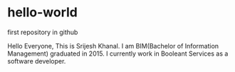 # hello-world
first repository in github

Hello Everyone,
  This is Srijesh Khanal. I am BIM(Bachelor of Information Management) graduated in 2015. I currently work in Booleant Services as a software developer.
